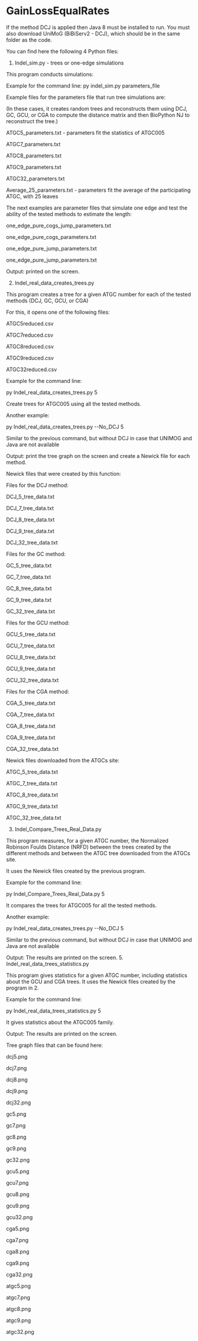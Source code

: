 # GainLossEqualRates

If the method DCJ is applied then Java 8 must be installed to run. You must also download UniMoG (BiBiServ2 - DCJ), which should be in the same folder as the code.


You can find here the following 4 Python files:
1. Indel_sim.py - trees or one-edge simulations
   
This program conducts simulations:

Example for the command line: py indel_sim.py parameters_file

Example files for the parameters file that run tree simulations are:

(In these cases, it creates random trees and reconstructs them using DCJ, GC, GCU, or CGA to compute the distance matrix and then BioPython NJ to reconstruct the tree.)

ATGC5_parameters.txt - parameters fit the statistics of ATGC005

ATGC7_parameters.txt

ATGC8_parameters.txt

ATGC9_parameters.txt

ATGC32_parameters.txt

Average_25_parameters.txt - parameters fit the average of the participating ATGC, with 25 leaves

The next examples are parameter files that simulate one edge and test the ability of the tested methods to estimate the length:

one_edge_pure_cogs_jump_parameters.txt

one_edge_pure_cogs_parameters.txt

one_edge_pure_jump_parameters.txt

one_edge_pure_jump_parameters.txt

Output: printed on the screen.

2. Indel_real_data_creates_trees.py
   
This program creates a tree for a given ATGC number for each of the tested methods (DCJ, GC, GCU, or CGA)

For this, it opens one of the following files:

ATGC5reduced.csv

ATGC7reduced.csv

ATGC8reduced.csv

ATGC9reduced.csv

ATGC32reduced.csv

Example for the command line: 

py Indel_real_data_creates_trees.py  5

Create trees for ATGC005 using all the tested methods.

Another example:

py Indel_real_data_creates_trees.py  --No_DCJ 5

Similar to the previous command, but without DCJ in case that UNIMOG and Java are not available

Output: print the tree graph on the screen and create a Newick file for each method.

Newick files that were created by this function:

Files for the DCJ method:

DCJ_5_tree_data.txt

DCJ_7_tree_data.txt

DCJ_8_tree_data.txt

DCJ_9_tree_data.txt

DCJ_32_tree_data.txt

Files for the GC method:

GC_5_tree_data.txt

GC_7_tree_data.txt

GC_8_tree_data.txt

GC_9_tree_data.txt

GC_32_tree_data.txt

Files for the GCU method:

GCU_5_tree_data.txt

GCU_7_tree_data.txt

GCU_8_tree_data.txt

GCU_9_tree_data.txt

GCU_32_tree_data.txt

Files for the CGA method:

CGA_5_tree_data.txt

CGA_7_tree_data.txt

CGA_8_tree_data.txt

CGA_9_tree_data.txt

CGA_32_tree_data.txt

Newick files downloaded from the ATGCs site:

ATGC_5_tree_data.txt

ATGC_7_tree_data.txt

ATGC_8_tree_data.txt

ATGC_9_tree_data.txt

ATGC_32_tree_data.txt

3. Indel_Compare_Trees_Real_Data.py

This program measures, for a given ATGC number, the Normalized Robinson Foulds Distance (NRFD) between the trees created by the different methods and between the ATGC tree downloaded from the ATGCs site.

It uses the Newick files created by the previous program.

Example for the command line: 

py Indel_Compare_Trees_Real_Data.py  5

It compares the trees for ATGC005 for all the tested methods.

Another example:

py Indel_real_data_creates_trees.py  --No_DCJ 5

Similar to the previous command, but without DCJ in case that UNIMOG and Java are not available

Output: The results are printed on the screen.
5. Indel_real_data_trees_statistics.py

This program gives statistics for a given ATGC number, including statistics about the GCU and CGA trees.  It uses the Newick files created by the program in 2.

Example for the command line: 

py Indel_real_data_trees_statistics.py  5

It gives statistics about the ATGC005 family.

Output: The results are printed on the screen.

Tree graph files that can be found here:

dcj5.png

dcj7.png

dcj8.png

dcj9.png

dcj32.png

gc5.png

gc7.png

gc8.png

gc9.png

gc32.png

gcu5.png

gcu7.png

gcu8.png

gcu9.png

gcu32.png

cga5.png

cga7.png

cga8.png

cga9.png

cga32.png

atgc5.png

atgc7.png

atgc8.png

atgc9.png

atgc32.png















